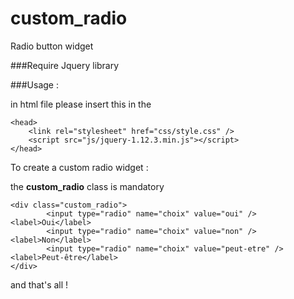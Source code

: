 # custom_radio
Radio button widget

###Require
Jquery library

###Usage :

in html file please insert this in the
```
<head>
    <link rel="stylesheet" href="css/style.css" />
    <script src="js/jquery-1.12.3.min.js"></script>
</head>
```


To create a custom radio widget :

the **custom_radio** class is mandatory
```
<div class="custom_radio">
        <input type="radio" name="choix" value="oui" /><label>Oui</label>
        <input type="radio" name="choix" value="non" /><label>Non</label>
        <input type="radio" name="choix" value="peut-etre" /><label>Peut-être</label>
</div>
```

and that's all !